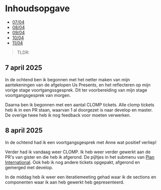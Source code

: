 # Inhoudsopgave

  - [07/04](#7-april-2025)
  - [08/04](#8-april-2025)
  - [09/04](#9-april-2025)
  - [10/04](#10-april-2025)
  - [11/04](#11-april-2025)

> TLDR: 

## 7 april 2025

In de ochtend ben ik begonnen met het netter maken van mijn aantekeningen van de afgelopen Us Presents, en het reflecteren op mijn vorige stage voortgangssgesprek. Dit ter voorbereiding van mijn stage voortgangsgesprek van morgen.

Daarna ben ik begonnen met een aantal CLOMP tickets. Alle clomp tickets heb ik in een PR staan, waarvan 1 al doorgezet is naar develop en master. De overige twee heb ik nog feedback voor moeten verwerken.

## 8 april 2025

In de ochtend had ik een voortgangsgesprek met Anne wat positief verliep!

Verder had ik vandaag weer CLOMP. Ik heb weer verder gewerkt aan de PR's van gister en die heb ik afgerond. De pijltjes in het submenu van [Plan International](https://www.planinternational.nl/). Ook heb ik nog andere tickets opgepakt, afgerond en gemerged met develop.

In de middag heb ik weer een iteratiemeeting gehad waar ik de sections en componenten waar ik aan heb gewerkt heb gepresenteerd.

